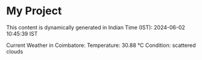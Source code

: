 # My Project

This content is dynamically generated in Indian Time (IST): 2024-06-02 10:45:39 IST


Current Weather in Coimbatore:
Temperature: 30.88 °C
Condition: scattered clouds
